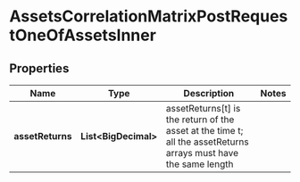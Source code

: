 

# AssetsCorrelationMatrixPostRequestOneOfAssetsInner


## Properties

| Name | Type | Description | Notes |
|------------ | ------------- | ------------- | -------------|
|**assetReturns** | **List&lt;BigDecimal&gt;** | assetReturns[t] is the return of the asset at the time t; all the assetReturns arrays must have the same length |  |



